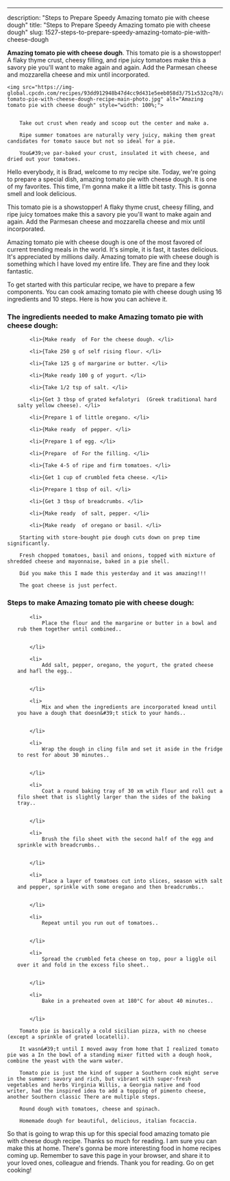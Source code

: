 ---
description: "Steps to Prepare Speedy Amazing tomato pie with cheese dough"
title: "Steps to Prepare Speedy Amazing tomato pie with cheese dough"
slug: 1527-steps-to-prepare-speedy-amazing-tomato-pie-with-cheese-dough

<p>
	<strong>Amazing tomato pie with cheese dough</strong>. 
	This tomato pie is a showstopper! A flaky thyme crust, cheesy filling, and ripe juicy tomatoes make this a savory pie you&#39;ll want to make again and again. Add the Parmesan cheese and mozzarella cheese and mix until incorporated.
</p>
<p>
	
	<img src="https://img-global.cpcdn.com/recipes/93dd912948b47d4cc9d431e5eeb058d3/751x532cq70/amazing-tomato-pie-with-cheese-dough-recipe-main-photo.jpg" alt="Amazing tomato pie with cheese dough" style="width: 100%;">
	
	
		Take out crust when ready and scoop out the center and make a.
	
		Ripe summer tomatoes are naturally very juicy, making them great candidates for tomato sauce but not so ideal for a pie.
	
		You&#39;ve par-baked your crust, insulated it with cheese, and dried out your tomatoes.
	
</p>
<p>
	Hello everybody, it is Brad, welcome to my recipe site. Today, we're going to prepare a special dish, amazing tomato pie with cheese dough. It is one of my favorites. This time, I'm gonna make it a little bit tasty. This is gonna smell and look delicious.
</p>
	
<p>
	This tomato pie is a showstopper! A flaky thyme crust, cheesy filling, and ripe juicy tomatoes make this a savory pie you&#39;ll want to make again and again. Add the Parmesan cheese and mozzarella cheese and mix until incorporated.
</p>
<p>
	Amazing tomato pie with cheese dough is one of the most favored of current trending meals in the world. It's simple, it is fast, it tastes delicious. It's appreciated by millions daily. Amazing tomato pie with cheese dough is something which I have loved my entire life. They are fine and they look fantastic.
</p>

<p>
To get started with this particular recipe, we have to prepare a few components. You can cook amazing tomato pie with cheese dough using 16 ingredients and 10 steps. Here is how you can achieve it.
</p>

<h3>The ingredients needed to make Amazing tomato pie with cheese dough:</h3>

<ol>
	
		<li>{Make ready  of For the cheese dough. </li>
	
		<li>{Take 250 g of self rising flour. </li>
	
		<li>{Take 125 g of margarine or butter. </li>
	
		<li>{Make ready 100 g of yogurt. </li>
	
		<li>{Take 1/2 tsp of salt. </li>
	
		<li>{Get 3 tbsp of grated kefalotyri  (Greek traditional hard salty yellow cheese). </li>
	
		<li>{Prepare 1 of little oregano. </li>
	
		<li>{Make ready  of pepper. </li>
	
		<li>{Prepare 1 of egg. </li>
	
		<li>{Prepare  of For the filling. </li>
	
		<li>{Take 4-5 of ripe and firm tomatoes. </li>
	
		<li>{Get 1 cup of crumbled feta cheese. </li>
	
		<li>{Prepare 1 tbsp of oil. </li>
	
		<li>{Get 3 tbsp of breadcrumbs. </li>
	
		<li>{Make ready  of salt, pepper. </li>
	
		<li>{Make ready  of oregano or basil. </li>
	
</ol>
<p>
	
		Starting with store-bought pie dough cuts down on prep time significantly.
	
		Fresh chopped tomatoes, basil and onions, topped with mixture of shredded cheese and mayonnaise, baked in a pie shell.
	
		Did you make this I made this yesterday and it was amazing!!!
	
		The goat cheese is just perfect.
	
</p>

<h3>Steps to make Amazing tomato pie with cheese dough:</h3>

<ol>
	
		<li>
			Place the flour and the margarine or butter in a bowl and rub them together until combined..
			
			
		</li>
	
		<li>
			Add salt, pepper, oregano, the yogurt, the grated cheese and hafl the egg..
			
			
		</li>
	
		<li>
			Mix and when the ingredients are incorporated knead until you have a dough that doesn&#39;t stick to your hands..
			
			
		</li>
	
		<li>
			Wrap the dough in cling film and set it aside in the fridge to rest for about 30 minutes..
			
			
		</li>
	
		<li>
			Coat a round baking tray of 30 xm wtih flour and roll out a filo sheet that is slightly larger than the sides of the baking tray..
			
			
		</li>
	
		<li>
			Brush the filo sheet with the second half of the egg and sprinkle with breadcrumbs..
			
			
		</li>
	
		<li>
			Place a layer of tomatoes cut into slices, season with salt and pepper, sprinkle with some oregano and then breadcrumbs..
			
			
		</li>
	
		<li>
			Repeat until you run out of tomatoes..
			
			
		</li>
	
		<li>
			Spread the crumbled feta cheese on top, pour a liggle oil over it and fold in the excess filo sheet..
			
			
		</li>
	
		<li>
			Bake in a preheated oven at 180°C for about 40 minutes..
			
			
		</li>
	
</ol>

<p>
	
		Tomato pie is basically a cold sicilian pizza, with no cheese (except a sprinkle of grated locatelli).
	
		It wasn&#39;t until I moved away from home that I realized tomato pie was a In the bowl of a standing mixer fitted with a dough hook, combine the yeast with the warm water.
	
		Tomato pie is just the kind of supper a Southern cook might serve in the summer: savory and rich, but vibrant with super-fresh vegetables and herbs Virginia Willis, a Georgia native and food writer, had the inspired idea to add a topping of pimento cheese, another Southern classic There are multiple steps.
	
		Round dough with tomatoes, cheese and spinach.
	
		Homemade dough for beautiful, delicious, italian focaccia.
	
</p>

<p>
	So that is going to wrap this up for this special food amazing tomato pie with cheese dough recipe. Thanks so much for reading. I am sure you can make this at home. There's gonna be more interesting food in home recipes coming up. Remember to save this page in your browser, and share it to your loved ones, colleague and friends. Thank you for reading. Go on get cooking!
</p>
